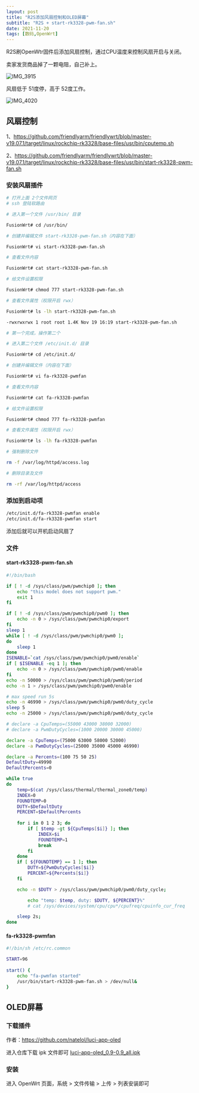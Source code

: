 ```yaml
---
layout: post
title: "R2S添加风扇控制和OLED屏幕"
subtitle: "R2S + start-rk3328-pwm-fan.sh"
date: 2021-11-20
tags: [数码,OpenWrt]
---
```




R2S刷OpenWtr固件后添加风扇控制，通过CPU温度来控制风扇开启与关闭。

卖家发货商品掉了一颗电阻，自己补上。

![IMG_3915](https://github-blog-carl.oss-cn-hangzhou.aliyuncs.com/img/IMG_3915.jpeg)



风扇低于 51度停，高于 52度工作。

![IMG_4020](https://github-blog-carl.oss-cn-hangzhou.aliyuncs.com/img/IMG_4020.jpeg)



## 风扇控制

1、<https://github.com/friendlyarm/friendlywrt/blob/master-v19.07.1/target/linux/rockchip-rk3328/base-files/usr/bin/cputemp.sh>

2、<https://github.com/friendlyarm/friendlywrt/blob/master-v19.07.1/target/linux/rockchip-rk3328/base-files/usr/bin/start-rk3328-pwm-fan.sh>

### 安装风扇插件

```bash
# 打开上面 2个文件网页
# ssh 登陆软路由

# 进入第一个文件 /usr/bin/ 目录

FusionWrt# cd /usr/bin/

# 创建并编辑文件 start-rk3328-pwm-fan.sh（内容在下面）

FusionWrt# vi start-rk3328-pwm-fan.sh

# 查看文件内容

FusionWrt# cat start-rk3328-pwm-fan.sh

# 给文件设置权限

FusionWrt# chmod 777 start-rk3328-pwm-fan.sh

# 查看文件属性（权限开启 rwx）

FusionWrt# ls -lh start-rk3328-pwm-fan.sh

-rwxrwxrwx 1 root root 1.4K Nov 19 16:19 start-rk3328-pwm-fan.sh

# 第一个完成，操作第二个

# 进入第二个文件 /etc/init.d/ 目录

FusionWrt# cd /etc/init.d/

# 创建并编辑文件（内容在下面）

FusionWrt# vi fa-rk3328-pwmfan

# 查看文件内容

FusionWrt# cat fa-rk3328-pwmfan

# 给文件设置权限

FusionWrt# chmod 777 fa-rk3328-pwmfan

# 查看文件属性（权限开启 rwx）

FusionWrt# ls -lh fa-rk3328-pwmfan

```



```bash
# 强制删除文件

rm -f /var/log/httpd/access.log

# 删除目录及文件

rm -rf /var/log/httpd/access
```



### 添加到启动项

```bash
/etc/init.d/fa-rk3328-pwmfan enable
/etc/init.d/fa-rk3328-pwmfan start
```

添加后就可以开机启动风扇了

### 文件

#### start-rk3328-pwm-fan.sh

```bash
#!/bin/bash

if [ ! -d /sys/class/pwm/pwmchip0 ]; then
    echo "this model does not support pwm."
    exit 1
fi

if [ ! -d /sys/class/pwm/pwmchip0/pwm0 ]; then
    echo -n 0 > /sys/class/pwm/pwmchip0/export
fi
sleep 1
while [ ! -d /sys/class/pwm/pwmchip0/pwm0 ];
do
    sleep 1
done
ISENABLE=`cat /sys/class/pwm/pwmchip0/pwm0/enable`
if [ $ISENABLE -eq 1 ]; then
    echo -n 0 > /sys/class/pwm/pwmchip0/pwm0/enable
fi
echo -n 50000 > /sys/class/pwm/pwmchip0/pwm0/period
echo -n 1 > /sys/class/pwm/pwmchip0/pwm0/enable

# max speed run 5s
echo -n 46990 > /sys/class/pwm/pwmchip0/pwm0/duty_cycle
sleep 5
echo -n 25000 > /sys/class/pwm/pwmchip0/pwm0/duty_cycle

# declare -a CpuTemps=(55000 43000 38000 32000)
# declare -a PwmDutyCycles=(1000 20000 30000 45000)

declare -a CpuTemps=(75000 63000 58000 52000)
declare -a PwmDutyCycles=(25000 35000 45000 46990)

declare -a Percents=(100 75 50 25)
DefaultDuty=49990
DefaultPercents=0

while true
do
	temp=$(cat /sys/class/thermal/thermal_zone0/temp)
	INDEX=0
	FOUNDTEMP=0
	DUTY=$DefaultDuty
	PERCENT=$DefaultPercents
	
	for i in 0 1 2 3; do
		if [ $temp -gt ${CpuTemps[$i]} ]; then
			INDEX=$i
			FOUNDTEMP=1
			break
		fi	
	done
	if [ ${FOUNDTEMP} == 1 ]; then
		DUTY=${PwmDutyCycles[$i]}
		PERCENT=${Percents[$i]}
	fi

	echo -n $DUTY > /sys/class/pwm/pwmchip0/pwm0/duty_cycle;

        echo "temp: $temp, duty: $DUTY, ${PERCENT}%"
        # cat /sys/devices/system/cpu/cpu*/cpufreq/cpuinfo_cur_freq

	sleep 2s;
done
```



#### fa-rk3328-pwmfan

```bash
#!/bin/sh /etc/rc.common

START=96
 
start() {
	echo "fa-pwmfan started"
	/usr/bin/start-rk3328-pwm-fan.sh > /dev/null&
}

```





## OLED屏幕



### 下载插件

作者：https://github.com/natelol/luci-app-oled

进入仓库下载 ipk 文件即可 [luci-app-oled_0.9-0.9_all.ipk](https://github.com/NateLol/luci-app-oled/releases)



### 安装

进入 OpenWrt 页面，系统 > 文件传输 > 上传 > 列表安装即可



